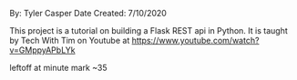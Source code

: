 By: Tyler Casper
Date Created: 7/10/2020

This project is a tutorial on building a Flask REST api in Python. It is taught by Tech With Tim on Youtube at https://www.youtube.com/watch?v=GMppyAPbLYk

leftoff at minute mark ~35